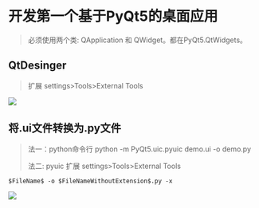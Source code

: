 
# 开发第一个基于PyQt5的桌面应用

> 必须使用两个类: QApplication 和 QWidget。都在PyQt5.QtWidgets。

## QtDesinger

> 扩展
> settings>Tools>External Tools

![](https://gitee.com/zhang-wangbin/iamge/raw/master/test/202211041400646.png)

## 将.ui文件转换为.py文件

> 法一：python命令行
> python -m PyQt5.uic.pyuic demo.ui -o demo.py
>
> 法二: pyuic 扩展
> settings>Tools>External Tools

```text
$FileName$ -o $FileNameWithoutExtension$.py -x
```

![](https://gitee.com/zhang-wangbin/iamge/raw/master/test/202211041400328.png)
